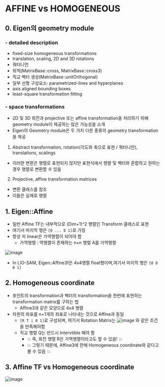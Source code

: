 AFFINE vs HOMOGENEOUS
===
## 0. Eigen의 geometry module 
### - detailed description
- fixed-size homogeneous transformations
- translation, scaling, 2D and 3D rotations
- 쿼터니언
- 외적(MatrixBase::cross, MatrixBase::cross3)
- 직교 벡터 생성(MatrixBase::unitOrthogonal)
- 일부 선형 구성요소: parametrized-lines and hyperplanes 
- axis aligned bounding boxes 
- least-square transformation fitting 
### - space transformations
- 2D 및 3D 회전과 projective 또는 affine transformation을 처리하기 위해 geometry module이 제공하는 많은 가능성을 소개
- Eigen의 Geometry module은 두 가지 다른 종류의 geometry transformation을 제공
1. Abstract transformation, rotation(각도와 축으로 표현 / 쿼터니안), translations, scalings
  - 이러한 변환은 행렬로 표현되지 않지만 표현식에서 행렬 및 벡터와 혼합하고 원하는 경우 행렬로 변환할 수 있음
2. Projective, affine transformation matrices
  - 변환 클래스를 참조
  - 이들은 실제로 행렬

## 1. Eigen::Affine
- 일반 Affine TF는 내부적으로 (Dim+1)^2 행렬인 Transform 클래스로 표현
- 여기서 마지막 행은 ```[0 ... 0 1]```로 가정
- 항상 저 linear은 가역행렬이 되어야 함
  - 가역행렬 : 역행렬이 존재하는 n×n 행렬 A를 가역행렬

![image](https://user-images.githubusercontent.com/108650199/213060672-7258eee1-e925-433c-8a58-b2ac6debc52c.png)

- In LIO-SAM, Eigen::Affine3f은 4x4행렬 float형이며,여기서 마지막 행은 ```[0 0 0 1]```

## 2. Homogeneous coordinate
- 포인트의 transformation과 벡터의 transformation을 한번에 표현하는 transformation matrix를 구하는 법
  - Affine3과 같은 모양으로 4x4 행렬 
- 차원의 좌표를 n+1개의 좌표로 나타내는 것으로 Affine과 동일
  - ```[R T | 0 1]```로 구성되며, 여기서 Rotation Matrix는 ![image](https://user-images.githubusercontent.com/108650199/213064438-70eec4cc-19c4-48ee-8348-55a8269eb015.png) 와 같은 조건을 만족해야함
  - 직교 행렬 Q는 반드시 Intervtible 해야 함
    - 💥️ 즉, 회전 행렬 R은 가역행렬이라고도 할 수 있음! 💥️
    - 💥️ 그렇기 때문에, Affine3에 한해 Homogeneous coordinate와 같다고 볼 수 있음 💥️
  
## 3. Affine TF vs Homogeneous coordinate

![image](https://user-images.githubusercontent.com/108650199/213062750-6539b092-b3d6-4677-8f77-cb883d0b1ecc.png)

